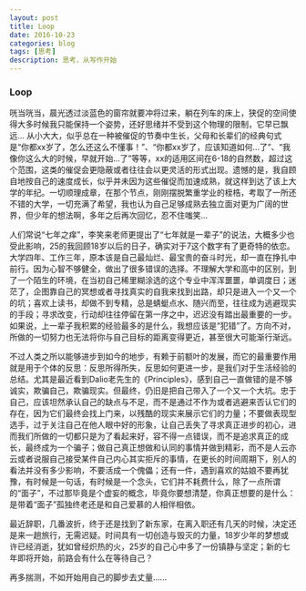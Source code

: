 ```yaml
---
layout: post
title: Loop
date: 2016-10-23
categories: blog
tags: [思考]
description: 思考，从写作开始
---
```


### Loop

咣当咣当，晨光透过淡蓝色的窗帘就要冲将过来，躺在列车的床上，狭促的空间使得大多时候我只能保持一个姿势，还好思绪并不受到这个物理的限制，它早已飘远...
从小大大，似乎总在一种被催促的节奏中生长，父母和长辈们的经典句式是“你都xx岁了，怎么还这么不懂事！”、“你都xx岁了，应该知道如何...了”、“我像你这么大的时候，早就开始...了”等等，xx的适用区间在6-18的自然数，超过这个范围，这类的催促会更隐蔽或者往往会以更灵活的形式出现。遗憾的是，我自顾自地按自己的速度成长，似乎并未因为这些催促而加速成熟，就这样到达了该上大学的年纪。一切顺理成章，在那个节点，刚刚摆脱繁重学业的桎梏，考取了一所还不错的大学，一切充满了希望，我也认为自己足够成熟去独立面对更为广阔的世界，但少年的想法啊，多年之后再次回忆，忍不住嗤笑...

人们常说“七年之痒”，李笑来老师更提出了“七年就是一辈子”的说法，大概多少也受此影响，25的我回顾18岁以后的日子，确实对于7这个数字有了更奇特的依恋。大学四年、工作三年，原本该是自己最灿烂、最宝贵的奋斗时光，却一直在挣扎中前行。因为心智不够健全，做出了很多错误的选择。不理解大学和高中的区别，到了一个陌生的环境，在当初自己稀里糊涂选的这个专业中浑浑噩噩，单调度日；迷茫了，企图靠自己的冥想或者寻找真实的自我来找到出路，却只是进入一个又一个的坑；喜欢上读书，却做不到专精，总是蜻蜓点水、随兴而至，往往成为逃避现实的手段；寻求改变，行动却往往停留在第一序之中，迟迟没有踏出最重要的一步。如果说，上一辈子我积累的经验最多的是什么，我想应该是“犯错”了。方向不对，所做的一切努力也无法将你与自己目标的距离变得更近，甚至很大可能渐行渐远。

不过人类之所以能够进步到如今的地步，有赖于前额叶的发展，而它的最重要作用就是用于个体的反思：反思所得所失，反思如何更进一步，是我们对于生活经验的总结。尤其是最近看到Dalio老先生的《Principles》，感到自己一直做错的是不够诚实，欺骗自己，欺骗现实。但最终，仍旧是把自己带入了一个又一个大坑。忠于自己，应该坦然承认自己的缺点与不足，而不是通过不作为或者逃避来否认它们的存在，因为它们最终会找上门来，以残酷的现实来展示它们的力量；不要做表现型选手，过于关注自己在他人眼中好的形象，让自己丢失了寻求真正进步的初心，进而我们所做的一切都只是为了看起来好，容不得一点错误，而不是追求真正的成长，最终成为一个骗子；做自己真正想做和认同的事情并做到精彩，而不是人云亦云或者说服自己接受某件自己内心其实拒斥的事情，在更长的时间周期下，别人的看法并没有多少影响，不要活成一个傀儡；还有一件，遇到喜欢的姑娘不要再犹豫，有时候是一句话，有时候是一个念头，它们并不耗费什么，除了一点所谓的“面子”，不过那毕竟是个虚妄的概念，毕竟你要想清楚，你真正想要的是什么：是带着“面子”孤独终老还是和自己爱慕的人相伴相依。

最近辞职，几番波折，终于还是找到了新东家，在离入职还有几天的时候，决定还是来一趟旅行，无需迟疑。时间具有一切创造与毁灭的力量，18岁少年的梦想或许已经消逝，犹如曾经炽热的火，25岁的自己心中多了一份镇静与坚定；新的七年即将开始，前路会有什么在等待自己？

再多揣测，不如开始用自己的脚步去丈量......
